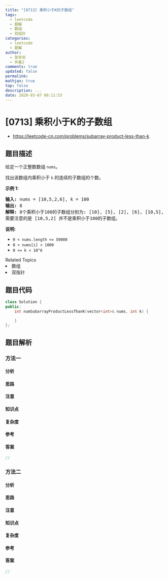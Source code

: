 ```yaml
---
title: "[0713] 乘积小于K的子数组"
tags:
  - leetcode
  - 题解
  - 数组
  - 双指针
categories:
  - leetcode
  - 题解
author:
  - 张学志
  - 作者2
comments: true
updated: false
permalink:
mathjax: true
top: false
description: ...
date: 2020-03-07 00:11:53
---
```



# [0713] 乘积小于K的子数组
* https://leetcode-cn.com/problems/subarray-product-less-than-k


## 题目描述

<p>给定一个正整数数组&nbsp;<code>nums</code>。</p>

<p>找出该数组内乘积小于&nbsp;<code>k</code>&nbsp;的连续的子数组的个数。</p>

<p><strong>示例 1:</strong></p>

<pre>
<strong>输入:</strong> nums = [10,5,2,6], k = 100
<strong>输出:</strong> 8
<strong>解释:</strong> 8个乘积小于100的子数组分别为: [10], [5], [2], [6], [10,5], [5,2], [2,6], [5,2,6]。
需要注意的是 [10,5,2] 并不是乘积小于100的子数组。
</pre>

<p><strong>说明:</strong></p>

<ul>
	<li><code>0 &lt; nums.length &lt;= 50000</code></li>
	<li><code>0 &lt; nums[i] &lt; 1000</code></li>
	<li><code>0 &lt;= k &lt; 10^6</code></li>
</ul>
<div><div>Related Topics</div><div><li>数组</li><li>双指针</li></div></div>


## 题目代码

```cpp
class Solution {
public:
    int numSubarrayProductLessThanK(vector<int>& nums, int k) {

    }
};
```


## 题目解析


### 方法一

#### 分析

#### 思路

#### 注意

#### 知识点

#### 复杂度

#### 参考

#### 答案

```cpp
//
```


### 方法二

#### 分析

#### 思路

#### 注意

#### 知识点

#### 复杂度

#### 参考

#### 答案

```cpp
//
```


